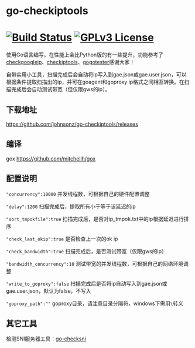 # go-checkiptools

[![Build Status](https://travis-ci.org/johnsonz/go-checkiptools.svg?branch=master)](https://travis-ci.org/johnsonz/go-checkiptools) [![GPLv3 License](https://img.shields.io/badge/license-GPLv3-blue.svg)](https://github.com/johnsonz/go-checkiptools/blob/master/LICENSE)
============

使用Go语言编写，在性能上会比Python版的有一些提升，功能参考了[checkgoogleip](https://github.com/moonshawdo/checkgoogleip)、[checkiptools](https://github.com/xyuanmu/checkiptools)、[gogotester](https://github.com/azzvx/gogotester)感谢大家！

自带实用小工具，扫描完成后会自动将ip写入到gae.json或gae.user.json，可以根据条件提取扫描出的ip，并可在goagent和goproxy ip格式之间相互转换。在扫描完成后会自动测试带宽（但仅限gws的ip）。

## 下载地址
https://github.com/johnsonz/go-checkiptools/releases

## 编译
gox https://github.com/mitchellh/gox

## 配置说明

`"concurrency":10000` 并发线程数，可根据自己的硬件配置调整

`"delay":1200` 扫描完成后，提取所有小于等于该延迟的ip

`"sort_tmpokfile":true` 扫描完成后，是否对ip_tmpok.txt中的ip根据延迟进行排序

`"check_last_okip":true` 是否检查上一次的ok ip

`"check_bandwidth":true` 扫描完成后，是否测试带宽（仅限gws的ip）

`"bandwidth_concurrency":10` 测试带宽的并发线程数，可根据自己的网络环境调整

`"write_to_goproxy":false` 扫描完成后是否将ip自动写入到gae.json或gae.user.json，默认为false，不写入

`"goproxy_path":""` goproxy目录，请注意目录分隔符，windows下需用`\`转义

## 其它工具

检测SNI服务器工具：[go-checksni](https://github.com/johnsonz/go-checksni)
